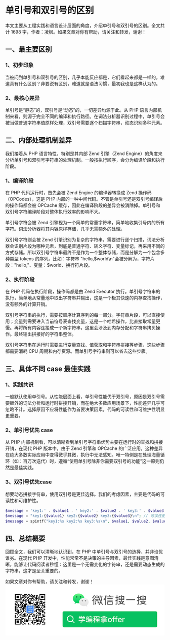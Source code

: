 # 单引号和双引号的区别

本文主要从工程实践和语言设计层面的角度，介绍单引号和双引号的区别。全文共计 1698 字，作者：凌枫。如果文章对你有帮助，请关注和转发，谢谢！

## 一、最主要区别

### 1、初步印象

当被问到单引号和双引号的区别，几乎本能反应都是，它们看起来都是一样的，难道真有什么区别？非要说有区别，难道就是语法习惯，最初我也是这样认为的。

### 2、最核心差异

单引号是“静态”的，双引号是“动态”的，一切差异均源于此。从 PHP 语言内部机制来看，则源于完全不同的编译和执行路径。在词法分析器识别过程中，单引号会被当做普通字符串值原样处理，双引号需要逐个扫描字符串，动态识别多种元素。

## 二、内部处理机制差异

我们接着从 PHP 语言特性，特别是其内部 Zend 引擎（Zend Engine）的角度来分析单引号和双引号字符串的处理机制。一般按执行顺序，会分为编译阶段和执行阶段。

### 1、编译阶段

在 PHP 代码运行时，首先会被 Zend Engine 的编译器转换成 Zend 操作码（OPCodes），这是 PHP 内部的一种中间代码。不管是单引号还是双引号编译后的操作码都会被 OPCache 缓存，因此在编译阶段的差异会被消除掉。单引号和双引号字符编译阶段对整体执行效率的影响不大。

单引号字符会被 Zend 引擎视为一个简单的常量字符串，简单地收集引号内的所有字符。词法分析器将其内容原样存储，几乎无需额外的处理。

双引号字符则会被 Zend 引擎识别为复杂的字符串，需要进行逐个扫描，词法分析器会识别片段为哪种元素，到底是普通字符、转义字符、变量标记，再采用不同的方式存储。所以双引号字符串最终不是作为一个整体存储，而是分解为一个包含多种类型 tokens 的序列。比如：字符串 "hello,$world\n"会被分解为，字符片段："hello,"、变量：$world、换行符片段。

### 2、执行阶段

在 PHP 代码在执行阶段，操作码都是由 Zend Executor 执行。单引号字符串的执行，简单地从常量池中取出字符串并输出，这是一个极其快速的内存查找操作，没有额外的计算开销。

双引号字符串的执行，需要按顺序计算序列的每一部分。字符串片段，可以直接使用；变量则需要进入当前符号表查找变量，这是一个哈希操作，比直接取常量更慢。再将所有内容连接成一个新字符串，这里会涉及到内存分配和字符串拷贝操作。最终输出拼接好的字符串整体。

双引号字符串在运行时需要进行变量查找、值获取和字符串拼接等步骤，这些步骤都需要消耗 CPU 周期和内存资源。而单引号字符串则可以省去这些步骤。

## 三、具体不同 case 最佳实践

### 1、实践共识

一般默认使用单引号。从性能层面上看，单引号性能优于双引号，原因是双引号需要额外的词法分析和运行时拼接开销，而在绝大多数应用场景下，性能差异几乎可忽略不计。选择原因不应将性能作为首要决策因素，代码的可读性和可维护性明显更重要。

### 2、单引号优先 case

从 PHP 内部机制看，可以清晰看到单引号字符串优势主要在运行时的查找和拼接开销，在现代 PHP 版本中，由于 Zend 引擎和 OPCache 的广泛应用，这种差异在绝大多数实际应用中变得微乎其微，执行中无法感知。唯一特例是在处理海量循环（如：百万次迭代）时，遵循“使用单引号除非你需要双引号的功能”这一原则仍然是最佳实践。

### 3、双引号优先case

想要动态拼接字符串，使用双引号是更佳选择。我们的考虑因素，主要是代码的可读性和可维护性。

```php
$message = 'key1:' . $value1 . ' key2:' . $value2 . ' key3:' . $value3 . '\n'; // 可读性稍差
$message = "key1:{$value1} key2:{$value2} key3:{$value3}\n"; // 可读性更佳
$message = spintf("key1:%s key2:%s key3:%s\n", $value1, $value2, $value2); // 可读性最佳，非本文讨论内容
```

## 四、总结概要

回顾全文，我们可以清晰地认识到，在 PHP 中单引号与双引号的选择，并非谁优谁劣。在现代 PHP 开发中，性能常常不是决策的主导因素，最佳实践是意图清晰，能够让代码阅读者秒懂：这里是一个无需变化的字符串，还是需要动态生成的字符串，这才是至关重要的。

如果文章对你有帮助，请关注和转发，谢谢！
![qr](../assets/qr.png)

